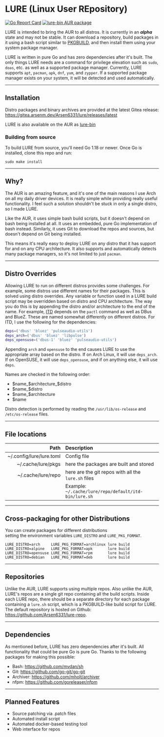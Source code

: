 # LURE (Linux User REpository)

[![Go Report Card](https://goreportcard.com/badge/go.arsenm.dev/lure)](https://goreportcard.com/report/go.arsenm.dev/lure)
[![lure-bin AUR package](https://img.shields.io/aur/version/lure-bin?label=itd-bin&logo=archlinux)](https://aur.archlinux.org/packages/lure-bin/)

LURE is intended to bring the AUR to all distros. It is currently in an ***alpha*** state and may not be stable. It can download a repository, build packages in it using a bash script similar to [PKGBUILD](https://wiki.archlinux.org/title/PKGBUILD), and then install them using your system package manager.

LURE is written in pure Go and has zero dependencies after it's built. The only things LURE needs are a command for privilege elevation such as `sudo`, `doas`, etc. as well as a supported package manager. Currently, LURE supports `apt`, `pacman`, `apk`, `dnf`, `yum`, and `zypper`. If a supported package manager exists on your system, it will be detected and used automatically.

---

## Installation

Distro packages and binary archives are provided at the latest Gitea release: https://gitea.arsenm.dev/Arsen6331/lure/releases/latest

LURE is also available on the AUR as [lure-bin](https://aur.archlinux.org/packages/lure-bin)

### Building from source

To build LURE from source, you'll need Go 1.18 or newer. Once Go is installed, clone this repo and run:

```shell
sudo make install
```

---

## Why?

The AUR is an amazing feature, and it's one of the main reasons I use Arch on all my daily driver devices. It is really simple while providing really useful functionality. I feel such a solution shouldn't be stuck in only a single distro, so I made LURE.

Like the AUR, it uses simple bash build scripts, but it doesn't depend on bash being installed at all. It uses an embedded, pure Go implementation of bash instead. Similarly, it uses Git to download the repos and sources, but doesn't depend on Git being installed.

This means it's really easy to deploy LURE on any distro that it has support for and on any CPU architecture. It also supports and automatically detects many package managers, so it's not limited to just `pacman`.

---

## Distro Overrides

Allowing LURE to run on different distros provides some challenges. For example, some distros use different names for their packages. This is solved using distro overrides. Any variable or function used in a LURE build script may be overridden based on distro and CPU architecture. The way you do this is by appending the distro and/or architecture to the end of the name. For example, [ITD](https://gitea.arsenm.dev/Arsen6331/itd) depends on the `pactl` command as well as DBus and BlueZ. These are named somewhat differently on different distros. For ITD, I use the following for the dependencies:

```bash
deps=('dbus' 'bluez' 'pulseaudio-utils')
deps_arch=('dbus' 'bluez' 'libpulse')
deps_opensuse=('dbus-1' 'bluez' 'pulseaudio-utils')
```

Appending `arch` and `opensuse` to the end causes LURE to use the appropriate array based on the distro. If on Arch Linux, it will use `deps_arch`. If on OpenSUSE, it will use `deps_opensuse`, and if on anything else, it will use `deps`.

Names are checked in the following order:

- $name_$architecture_$distro
- $name_$distro
- $name_$architecture
- $name

Distro detection is performed by reading the `/usr/lib/os-release` and `/etc/os-release` files.

---

## File locations

| Path | Description 
| --: | :--
| ~/.config/lure/lure.toml | Config file
| ~/.cache/lure/pkgs       | here the packages are built and stored
| ~/.cache/lure/repo       | here are the git repos with all the `lure.sh` files  
|                          | Example: `~/.cache/lure/repo/default/itd-bin/lure.sh`

---

## Cross-packaging for other Distributions

You can create packages for different distributions  
setting the environment variables `LURE_DISTRO` and `LURE_PKG_FORMAT`.

```
LURE_DISTRO=arch     LURE_PKG_FORMAT=archlinux lure build
LURE_DISTRO=alpine   LURE_PKG_FORMAT=apk       lure build
LURE_DISTRO=opensuse LURE_PKG_FORMAT=rpm       lure build
LURE_DISTRO=debian   LURE_PKG_FORMAT=deb       lure build
```

---

## Repositories

Unlike the AUR, LURE supports using multiple repos. Also unlike the AUR, LURE's repos are a single git repo containing all the build scripts. Inside each LURE repo, there should be a separate directory for each package containing a `lure.sh` script, which is a PKGBUILD-like build script for LURE. The default repository is hosted on Github: https://github.com/Arsen6331/lure-repo.

---

## Dependencies

As mentioned before, LURE has zero dependencies after it's built. All functionality that could be pure Go is pure Go. Thanks to the following packages for making this possible:

- Bash: https://github.com/mvdan/sh
- Git: https://github.com/go-git/go-git
- Archiver: https://github.com/mholt/archiver
- nfpm: https://github.com/goreleaser/nfpm

---

## Planned Features

- Source patching via .patch files
- Automated install script
- Automated docker-based testing tool
- Web interface for repos
